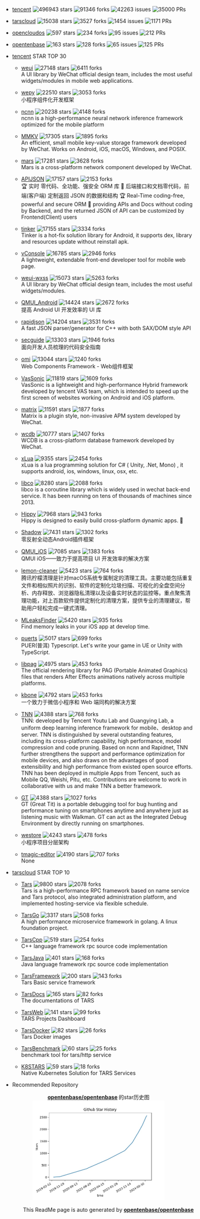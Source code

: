 
+ [tencent](https://github.com/tencent)
![496943 stars](https://img.shields.io/badge/Stars-496943-green)
![91346 forks](https://img.shields.io/badge/Forks-91346-green)
![42263 issues](https://img.shields.io/badge/Issues-42263-green)
![35000 PRs](https://img.shields.io/badge/PRs-35000-green)

+ [tarscloud](https://github.com/tarscloud)
![15038 stars](https://img.shields.io/badge/Stars-15038-green)
![3527 forks](https://img.shields.io/badge/Forks-3527-green)
![1454 issues](https://img.shields.io/badge/Issues-1454-green)
![1171 PRs](https://img.shields.io/badge/PRs-1171-green)

+ [opencloudos](https://github.com/opencloudos)
![597 stars](https://img.shields.io/badge/Stars-597-green)
![234 forks](https://img.shields.io/badge/Forks-234-green)
![95 issues](https://img.shields.io/badge/Issues-95-green)
![212 PRs](https://img.shields.io/badge/PRs-212-green)

+ [opentenbase](https://github.com/opentenbase)
![163 stars](https://img.shields.io/badge/Stars-163-green)
![128 forks](https://img.shields.io/badge/Forks-128-green)
![65 issues](https://img.shields.io/badge/Issues-65-green)
![125 PRs](https://img.shields.io/badge/PRs-125-green)



+ [tencent](https://github.com/tencent) STAR TOP 30
    
    + [weui](https://github.com/tencent/weui) 
    ![27148 stars](https://img.shields.io/badge/Stars-27148-green)
    ![6411 forks](https://img.shields.io/badge/Forks-6411-green)  
    A UI library by WeChat official design team, includes the most useful widgets/modules in mobile web applications.
    
    + [wepy](https://github.com/tencent/wepy) 
    ![22510 stars](https://img.shields.io/badge/Stars-22510-green)
    ![3053 forks](https://img.shields.io/badge/Forks-3053-green)  
    小程序组件化开发框架
    
    + [ncnn](https://github.com/tencent/ncnn) 
    ![20238 stars](https://img.shields.io/badge/Stars-20238-green)
    ![4148 forks](https://img.shields.io/badge/Forks-4148-green)  
    ncnn is a high-performance neural network inference framework optimized for the mobile platform
    
    + [MMKV](https://github.com/tencent/MMKV) 
    ![17305 stars](https://img.shields.io/badge/Stars-17305-green)
    ![1895 forks](https://img.shields.io/badge/Forks-1895-green)  
    An efficient, small mobile key-value storage framework developed by WeChat. Works on Android, iOS, macOS, Windows, and POSIX.
    
    + [mars](https://github.com/tencent/mars) 
    ![17281 stars](https://img.shields.io/badge/Stars-17281-green)
    ![3628 forks](https://img.shields.io/badge/Forks-3628-green)  
    Mars is a cross-platform network component  developed by WeChat.
    
    + [APIJSON](https://github.com/tencent/APIJSON) 
    ![17157 stars](https://img.shields.io/badge/Stars-17157-green)
    ![2153 forks](https://img.shields.io/badge/Forks-2153-green)  
    🏆 实时 零代码、全功能、强安全 ORM 库 🚀 后端接口和文档零代码，前端(客户端) 定制返回 JSON 的数据和结构 🏆 Real-Time coding-free, powerful and secure ORM 🚀  providing APIs and Docs without coding by Backend, and the returned JSON of API can be customized by Frontend(Client) users
    
    + [tinker](https://github.com/tencent/tinker) 
    ![17155 stars](https://img.shields.io/badge/Stars-17155-green)
    ![3334 forks](https://img.shields.io/badge/Forks-3334-green)  
    Tinker is a hot-fix solution library for Android, it supports dex, library and resources update without reinstall apk.
    
    + [vConsole](https://github.com/tencent/vConsole) 
    ![16785 stars](https://img.shields.io/badge/Stars-16785-green)
    ![2946 forks](https://img.shields.io/badge/Forks-2946-green)  
    A lightweight, extendable front-end developer tool for mobile web page.
    
    + [weui-wxss](https://github.com/tencent/weui-wxss) 
    ![15073 stars](https://img.shields.io/badge/Stars-15073-green)
    ![5263 forks](https://img.shields.io/badge/Forks-5263-green)  
    A UI library by WeChat official design team, includes the most useful widgets/modules.
    
    + [QMUI_Android](https://github.com/tencent/QMUI_Android) 
    ![14424 stars](https://img.shields.io/badge/Stars-14424-green)
    ![2672 forks](https://img.shields.io/badge/Forks-2672-green)  
    提高 Android UI 开发效率的 UI 库
    
    + [rapidjson](https://github.com/tencent/rapidjson) 
    ![14204 stars](https://img.shields.io/badge/Stars-14204-green)
    ![3531 forks](https://img.shields.io/badge/Forks-3531-green)  
    A fast JSON parser/generator for C++ with both SAX/DOM style API
    
    + [secguide](https://github.com/tencent/secguide) 
    ![13303 stars](https://img.shields.io/badge/Stars-13303-green)
    ![1946 forks](https://img.shields.io/badge/Forks-1946-green)  
    面向开发人员梳理的代码安全指南
    
    + [omi](https://github.com/tencent/omi) 
    ![13044 stars](https://img.shields.io/badge/Stars-13044-green)
    ![1240 forks](https://img.shields.io/badge/Forks-1240-green)  
    Web Components Framework - Web组件框架
    
    + [VasSonic](https://github.com/tencent/VasSonic) 
    ![11819 stars](https://img.shields.io/badge/Stars-11819-green)
    ![1609 forks](https://img.shields.io/badge/Forks-1609-green)  
    VasSonic is a lightweight and high-performance Hybrid framework developed by tencent VAS team, which is intended to speed up the first screen of websites working on Android and iOS platform. 
    
    + [matrix](https://github.com/tencent/matrix) 
    ![11591 stars](https://img.shields.io/badge/Stars-11591-green)
    ![1877 forks](https://img.shields.io/badge/Forks-1877-green)  
    Matrix is a plugin style, non-invasive APM system developed by WeChat.
    
    + [wcdb](https://github.com/tencent/wcdb) 
    ![10777 stars](https://img.shields.io/badge/Stars-10777-green)
    ![1407 forks](https://img.shields.io/badge/Forks-1407-green)  
    WCDB is a cross-platform database framework developed by WeChat.
    
    + [xLua](https://github.com/tencent/xLua) 
    ![9355 stars](https://img.shields.io/badge/Stars-9355-green)
    ![2454 forks](https://img.shields.io/badge/Forks-2454-green)  
    xLua is a lua programming solution for  C# ( Unity, .Net, Mono) , it supports android, ios, windows, linux, osx, etc.
    
    + [libco](https://github.com/tencent/libco) 
    ![8280 stars](https://img.shields.io/badge/Stars-8280-green)
    ![2088 forks](https://img.shields.io/badge/Forks-2088-green)  
    libco is a coroutine library which is widely used in wechat  back-end service. It has been running on tens of thousands of machines since 2013.
    
    + [Hippy](https://github.com/tencent/Hippy) 
    ![7968 stars](https://img.shields.io/badge/Stars-7968-green)
    ![943 forks](https://img.shields.io/badge/Forks-943-green)  
    Hippy is designed to easily build cross-platform dynamic apps. 👏
    
    + [Shadow](https://github.com/tencent/Shadow) 
    ![7431 stars](https://img.shields.io/badge/Stars-7431-green)
    ![1302 forks](https://img.shields.io/badge/Forks-1302-green)  
    零反射全动态Android插件框架
    
    + [QMUI_iOS](https://github.com/tencent/QMUI_iOS) 
    ![7085 stars](https://img.shields.io/badge/Stars-7085-green)
    ![1383 forks](https://img.shields.io/badge/Forks-1383-green)  
    QMUI iOS——致力于提高项目 UI 开发效率的解决方案
    
    + [lemon-cleaner](https://github.com/tencent/lemon-cleaner) 
    ![5423 stars](https://img.shields.io/badge/Stars-5423-green)
    ![764 forks](https://img.shields.io/badge/Forks-764-green)  
    腾讯柠檬清理是针对macOS系统专属制定的清理工具。主要功能包括重复文件和相似照片的识别、软件的定制化垃圾扫描、可视化的全盘空间分析、内存释放、浏览器隐私清理以及设备实时状态的监控等。重点聚焦清理功能，对上百款软件提供定制化的清理方案，提供专业的清理建议，帮助用户轻松完成一键式清理。
    
    + [MLeaksFinder](https://github.com/tencent/MLeaksFinder) 
    ![5420 stars](https://img.shields.io/badge/Stars-5420-green)
    ![935 forks](https://img.shields.io/badge/Forks-935-green)  
    Find memory leaks in your iOS app at develop time.
    
    + [puerts](https://github.com/tencent/puerts) 
    ![5017 stars](https://img.shields.io/badge/Stars-5017-green)
    ![699 forks](https://img.shields.io/badge/Forks-699-green)  
    PUER(普洱) Typescript. Let's write your game in UE or Unity with TypeScript.
    
    + [libpag](https://github.com/tencent/libpag) 
    ![4975 stars](https://img.shields.io/badge/Stars-4975-green)
    ![453 forks](https://img.shields.io/badge/Forks-453-green)  
    The official rendering library for PAG (Portable Animated Graphics) files that renders After Effects animations natively across multiple platforms.
    
    + [kbone](https://github.com/tencent/kbone) 
    ![4792 stars](https://img.shields.io/badge/Stars-4792-green)
    ![453 forks](https://img.shields.io/badge/Forks-453-green)  
    一个致力于微信小程序和 Web 端同构的解决方案
    
    + [TNN](https://github.com/tencent/TNN) 
    ![4388 stars](https://img.shields.io/badge/Stars-4388-green)
    ![768 forks](https://img.shields.io/badge/Forks-768-green)  
    TNN: developed by Tencent Youtu Lab and Guangying Lab, a uniform deep learning inference framework for mobile、desktop and server. TNN is distinguished by several outstanding features, including its cross-platform capability, high performance, model compression and code pruning. Based on ncnn and Rapidnet, TNN further strengthens the support and performance optimization for mobile devices, and also draws on the advantages of good extensibility and high performance from existed open source efforts. TNN has been deployed in multiple Apps from Tencent, such as Mobile QQ, Weishi, Pitu, etc. Contributions are welcome to work in collaborative with us and make TNN a better framework. 
    
    + [GT](https://github.com/tencent/GT) 
    ![4388 stars](https://img.shields.io/badge/Stars-4388-green)
    ![1027 forks](https://img.shields.io/badge/Forks-1027-green)  
    GT (Great Tit) is a portable debugging tool for bug hunting and performance tuning on smartphones anytime and anywhere just as listening music with Walkman. GT can act as the Integrated Debug Environment by directly running on smartphones.
    
    + [westore](https://github.com/tencent/westore) 
    ![4243 stars](https://img.shields.io/badge/Stars-4243-green)
    ![478 forks](https://img.shields.io/badge/Forks-478-green)  
    小程序项目分层架构
    
    + [tmagic-editor](https://github.com/tencent/tmagic-editor) 
    ![4190 stars](https://img.shields.io/badge/Stars-4190-green)
    ![707 forks](https://img.shields.io/badge/Forks-707-green)  
    None
    

+ [tarscloud](https://github.com/tarscloud) STAR TOP 10
    
    + [Tars](https://github.com/tarscloud/Tars) 
    ![9800 stars](https://img.shields.io/badge/Stars-9800-green)
    ![2078 forks](https://img.shields.io/badge/Forks-2078-green)  
    Tars is a high-performance RPC framework based on name service and Tars protocol, also integrated administration platform, and implemented hosting-service via flexible schedule.
    
    + [TarsGo](https://github.com/tarscloud/TarsGo) 
    ![3317 stars](https://img.shields.io/badge/Stars-3317-green)
    ![508 forks](https://img.shields.io/badge/Forks-508-green)  
    A  high performance microservice  framework  in golang. A linux foundation project.
    
    + [TarsCpp](https://github.com/tarscloud/TarsCpp) 
    ![519 stars](https://img.shields.io/badge/Stars-519-green)
    ![254 forks](https://img.shields.io/badge/Forks-254-green)  
    C++ language framework rpc source code implementation
    
    + [TarsJava](https://github.com/tarscloud/TarsJava) 
    ![401 stars](https://img.shields.io/badge/Stars-401-green)
    ![168 forks](https://img.shields.io/badge/Forks-168-green)  
    Java language framework rpc source code implementation
    
    + [TarsFramework](https://github.com/tarscloud/TarsFramework) 
    ![200 stars](https://img.shields.io/badge/Stars-200-green)
    ![143 forks](https://img.shields.io/badge/Forks-143-green)  
    Tars Basic service framework
    
    + [TarsDocs](https://github.com/tarscloud/TarsDocs) 
    ![165 stars](https://img.shields.io/badge/Stars-165-green)
    ![82 forks](https://img.shields.io/badge/Forks-82-green)  
    The documentations of TARS
    
    + [TarsWeb](https://github.com/tarscloud/TarsWeb) 
    ![141 stars](https://img.shields.io/badge/Stars-141-green)
    ![99 forks](https://img.shields.io/badge/Forks-99-green)  
    TARS Projects Dashboard
    
    + [TarsDocker](https://github.com/tarscloud/TarsDocker) 
    ![82 stars](https://img.shields.io/badge/Stars-82-green)
    ![26 forks](https://img.shields.io/badge/Forks-26-green)  
    Tars Docker  images
    
    + [TarsBenchmark](https://github.com/tarscloud/TarsBenchmark) 
    ![60 stars](https://img.shields.io/badge/Stars-60-green)
    ![25 forks](https://img.shields.io/badge/Forks-25-green)  
    benchmark tool for tars/http service
    
    + [K8STARS](https://github.com/tarscloud/K8STARS) 
    ![59 stars](https://img.shields.io/badge/Stars-59-green)
    ![18 forks](https://img.shields.io/badge/Forks-18-green)  
    Native Kubernetes  Solution for TARS Services
    


+ Recommended Repository  
<p align="center">
      <strong>
        <a href="https://github.com/opentenbase/opentenbase" target="_blank">opentenbase/opentenbase</a>
      </strong>  的star历史图
  <br>
  <img src="https://raw.githubusercontent.com/ButterAndButterfly/GithubTools/master/data/stars_history.jpg" width="350px"></img>    
</p>

<p align="right">
      This ReadMe page is auto generated by 
      <strong>
        <a href="https://github.com/opentenbase/opentenbase" target="_blank">opentenbase/opentenbase</a><br>
      </strong>   
</p>